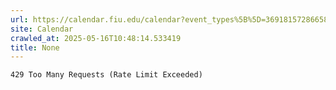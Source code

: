 ```yaml
---
url: https://calendar.fiu.edu/calendar?event_types%5B%5D=36918157286658%2F
site: Calendar
crawled_at: 2025-05-16T10:48:14.533419
title: None
---
```


```
429 Too Many Requests (Rate Limit Exceeded)

```

